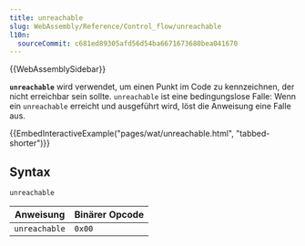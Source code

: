 ```yaml
---
title: unreachable
slug: WebAssembly/Reference/Control_flow/unreachable
l10n:
  sourceCommit: c681ed89305afd56d54ba6671673680bea041670
---
```


{{WebAssemblySidebar}}

**`unreachable`** wird verwendet, um einen Punkt im Code zu kennzeichnen, der nicht erreichbar sein sollte. `unreachable` ist eine bedingungslose Falle: Wenn ein `unreachable` erreicht und ausgeführt wird, löst die Anweisung eine Falle aus.

{{EmbedInteractiveExample("pages/wat/unreachable.html", "tabbed-shorter")}}

## Syntax

```wasm
unreachable
```

| Anweisung     | Binärer Opcode |
| ------------- | -------------- |
| `unreachable` | `0x00`         |

